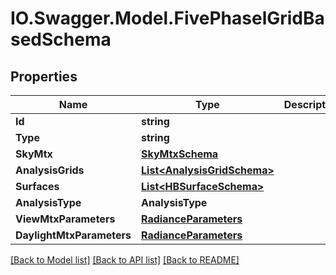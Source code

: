 # IO.Swagger.Model.FivePhaselGridBasedSchema
## Properties

Name | Type | Description | Notes
------------ | ------------- | ------------- | -------------
**Id** | **string** |  | [optional] 
**Type** | **string** |  | [optional] 
**SkyMtx** | [**SkyMtxSchema**](SkyMtxSchema.md) |  | [optional] 
**AnalysisGrids** | [**List&lt;AnalysisGridSchema&gt;**](AnalysisGridSchema.md) |  | [optional] 
**Surfaces** | [**List&lt;HBSurfaceSchema&gt;**](HBSurfaceSchema.md) |  | [optional] 
**AnalysisType** | **AnalysisType** |  | [optional] 
**ViewMtxParameters** | [**RadianceParameters**](RadianceParameters.md) |  | [optional] 
**DaylightMtxParameters** | [**RadianceParameters**](RadianceParameters.md) |  | [optional] 

[[Back to Model list]](../README.md#documentation-for-models) [[Back to API list]](../README.md#documentation-for-api-endpoints) [[Back to README]](../README.md)

